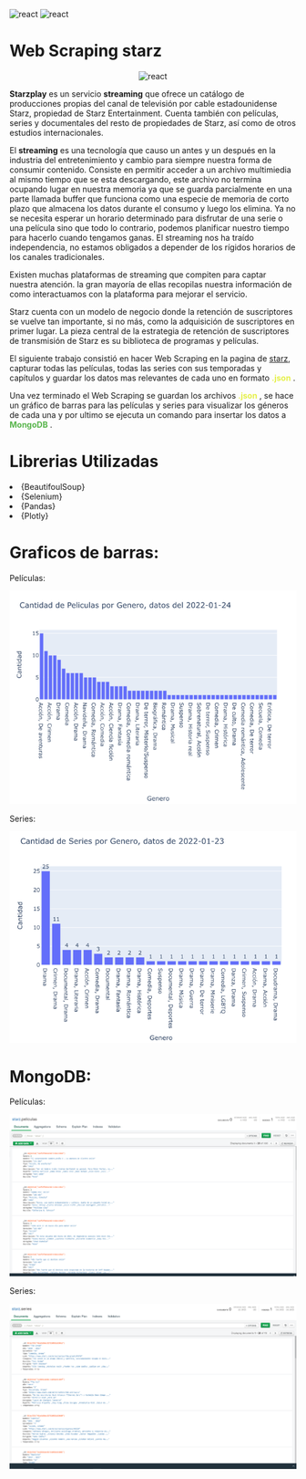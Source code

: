 <p align="left">
<img src="https://upload.wikimedia.org/wikipedia/commons/thumb/c/c3/Python-logo-notext.svg/200px-Python-logo-notext.svg.png" alt="react" width="25" height="25" />
<img src="https://upload.wikimedia.org/wikipedia/commons/d/d5/Selenium_Logo.png" alt="react" width="25" height="25" />
</p>





# Web Scraping starz


<p align="center">
<img src="https://upload.wikimedia.org/wikipedia/commons/thumb/4/4f/Starzplay-logo.svg/1024px-Starzplay-logo.svg.png" alt="react" width="250" height="200" />
</p>


<b>Starzplay</b> es un servicio <b>streaming</b> que ofrece un catálogo de producciones propias del canal de televisión por cable estadounidense Starz, propiedad de Starz Entertainment. Cuenta también con películas, series y documentales del resto de propiedades de Starz, así como de otros estudios internacionales.

El <b>streaming</b> es una tecnología que causo un antes y un después en la industria del entretenimiento y cambio para siempre nuestra forma de consumir contenido. Consiste en permitir acceder a un archivo multimiedia al mismo tiempo que se esta descargando, este archivo no termina ocupando lugar en nuestra memoria ya que se guarda parcialmente en una parte llamada buffer que funciona como una especie de memoria de corto plazo que almacena los datos durante el consumo y luego los elimina. Ya no se necesita esperar un horario determinado para disfrutar de una serie o una película sino que todo lo contrario, podemos planificar nuestro tiempo para hacerlo cuando tengamos ganas. El streaming nos ha traído independencia, no estamos obligados a depender de los rígidos horarios de los canales tradicionales. 

Existen muchas plataformas de streaming que compiten para captar nuestra atención. la gran mayoría de ellas recopilas nuestra información de como interactuamos con la plataforma para mejorar el servicio.

Starz cuenta con un modelo de negocio donde la retención de suscriptores se vuelve tan importante, si no más, como la adquisición de suscriptores en primer lugar. La pieza central de la estrategia de retención de suscriptores de transmisión de Starz es su biblioteca de programas y películas.

El siguiente trabajo consistió en hacer Web Scraping en la pagina de [starz](https://www.starz.com/ar), capturar todas las películas, todas las series con sus temporadas y capítulos y guardar los datos mas relevantes de cada uno en formato <b><span style = "color:#e5f048">.json</span></b> .

Una vez terminado el Web Scraping se guardan los archivos <b><span style = "color:#e5f048">.json</span></b> , se hace un gráfico de barras para las películas y series para visualizar los géneros de cada una y por ultimo se ejecuta un comando para insertar los datos a <b><span style = "color:#58b54c">MongoDB</span></b> .


# Librerias Utilizadas

<ui>

<li>
{BeautifoulSoup}
</li>

<li>
{Selenium}
</li>

<li>
{Pandas}
</li>

<li>
{Plotly}
</li>

</ui>

# Graficos de barras:

Películas:

![.](Imagenes/grafico_barras_peliculas.png)

Series:

![.](Imagenes/grafico_barras_series.png)


# MongoDB:


Películas:

![.](Imagenes/mongo_peliculas.png)

Series:

![.](Imagenes/mongo_series.png)



